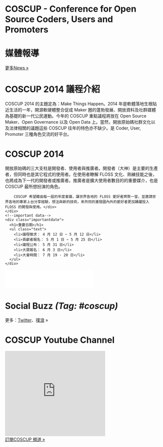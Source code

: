 <div><!--add root div as a workaround of weird makrdown parser-->
  <div id="left">
    <h1 class="coscup">COSCUP - Conference for Open Source Coders, Users and Promoters</h1>
    <!--news-->
    <div class="news">
      <h1>媒體報導</h1>
      <div class="news_list empty"></div>
      <div class="more"><a href="./news/">更多News »</a></div>
    </div>
    <!--議程-->
    <div class="info">
      <h1>COSCUP 2014 議程介紹</h1>
      <div class="text">
        COSCUP 2014 的主題定為：Make Things Happen。2014 年是軟體落地生根貼近生活的一年，開源軟硬體整合促成 Maker 圈的蓬勃發展、開放資料及社群媒體為基礎的新一代公民運動。今年的 COSCUP 重點議程將放在 Open Source Maker、Open Governance 以及 Open Data 上。當然，開放原始碼社群文化以及法律相關的議題這些 COSCUP 往年的特色亦不缺少。是 Coder, User, Promoter 三種角色交流的好平台。
      </div>
    </div>
    <!--what is coscup-->
    <div class="whatiscoscup">
      <h1>COSCUP 2014</h1>
      <div class="text">開放原始碼的三大支柱是開發者、使用者與推廣者。開發者（大神）是主要的生產者，但同時也是其它程式的使用者。在使用者瞭解 FLOSS 文化、熟練技能之後，也將成為下一代的開發者或推廣者。推廣者是擴大使用者數目的的重要媒介，也是 COSCUP 最所想扮演的角色。 

        COSCUP 希望藉由每一屆的年度會議，讓世界各地的 FLOSS 愛好者齊聚一堂，並邀請世界各地的專家上台分享經驗，想法與新的技術，來共同的激發國內外的愛好者更加踴躍投入 FLOSS 的開發與使用。</div>
    </div>
    <!--important data-->
    <div class="importantdate">
      <h1>重要日期</h1>
      <ul class="text">
        <li>議程徵求： 4 月 12 日 ~ 5 月 12 日</li>
        <li>貢獻者報名： 5 月 1 日 ~ 5 月 25 日</li>
        <li>議程公布： 5 月 31 日</li>
        <li>大眾報名： 6 月 3 日</li>
        <li>大會時間： 7 月 19 - 20 日</li>
      </ul>
    </div>
  </div>
  <div id="sidebar2">
    <!--fb-->
    <div class="fb">
      <iframe src="//www.facebook.com/plugins/likebox.php?href=https%3A%2F%2Fwww.facebook.com%2Fcoscup&amp;width=292&amp;height=62&amp;show_faces=false&amp;colorscheme=light&amp;stream=false&amp;border_color&amp;header=false" scrolling="no" frameborder="0" style="border:none; overflow:hidden; width:292px; height:62px;" allowTransparency="true"></iframe>
    </div>
    <!--social Buzz-->
    <div class="socialbuzz">
      <h1>Social Buzz <em>(Tag: #coscup)</em></h1>
      <div id="socialbuzz" class="text"></div>
      <div class="more">更多：<a target="_blank" href="https://twitter.com/search?q=%23coscup">Twitter</a>、<a target="_blank" href="http://www.plurk.com/psearch#q=COSCUP">噗浪</a> »</div>
    </div>
    <!--u tube-->
    <div class="utube">
      <h1>COSCUP Youtube Channel</h1>
      <div class="text"><iframe width="330" height="280" src="http://www.youtube.com/embed/videoseries?list=PLqfib4St70XPyKy32xNrryEW7fC0y_qqA" frameborder="0" allowfullscreen></iframe></div>
      <div class="more"><a href="http://www.youtube.com/user/thecoscup?feature=watch">訂閱COSCUP 頻道 »</a></div>
    </div>
  </div>
</div>

